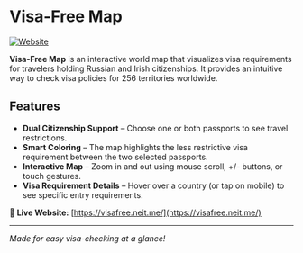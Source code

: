 # Visa-Free Map

[![Website](https://img.shields.io/badge/Live%20Site-Visit-blue)](https://visafree.neit.me/)

**Visa-Free Map** is an interactive world map that visualizes visa requirements for travelers holding Russian and Irish citizenships. It provides an intuitive way to check visa policies for 256 territories worldwide.

## Features
- **Dual Citizenship Support** – Choose one or both passports to see travel restrictions.
- **Smart Coloring** – The map highlights the less restrictive visa requirement between the two selected passports.
- **Interactive Map** – Zoom in and out using mouse scroll, +/- buttons, or touch gestures.
- **Visa Requirement Details** – Hover over a country (or tap on mobile) to see specific entry requirements.

🔗 **Live Website:** [https://visafree.neit.me/](https://visafree.neit.me/)  

---
*Made for easy visa-checking at a glance!*
